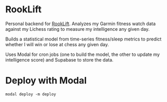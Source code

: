# RookLift

Personal backend for [RookLift](https://github.com/dmvaldman/Rooklift-frontend). Analyzes my Garmin fitness watch data against my Lichess rating to measure my intelligence any given day.

Builds a statistical model from time-series fitness/sleep metrics to predict whether I will win or lose at chess any given day.

Uses Modal for cron jobs (one to build the model, the other to update my intelligence score) and Supabase to store the data.

# Deploy with Modal

```
modal deploy -m deploy
```